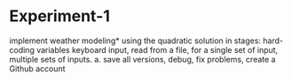 # Experiment-1
implement weather modeling* using the quadratic solution in stages: hard-coding variables keyboard input, read from a file, for a single set of input, multiple sets of inputs. a. save all versions, debug, fix problems, create a Github account
